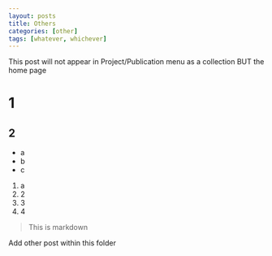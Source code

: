 ```yaml
---
layout: posts
title: Others
categories: [other]
tags: [whatever, whichever]
---
```


This post will not appear in Project/Publication menu as a collection BUT the home page

# 1

## 2

- a
- b
- c


1. a
2. 2
3. 3
4. 4


> This is markdown


Add other post within this folder
